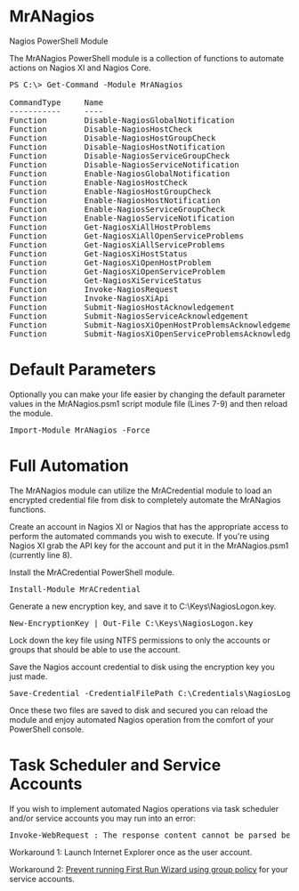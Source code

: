 # MrANagios
Nagios PowerShell Module

The MrANagios PowerShell module is a collection of functions to automate actions on Nagios XI and Nagios Core. 

<pre>
PS C:\> Get-Command -Module MrANagios

CommandType     Name                                               Version    Source
-----------     ----                                               -------    ------
Function        Disable-NagiosGlobalNotification                   1.3.3        MrANagios
Function        Disable-NagiosHostCheck                            1.3.3        MrANagios
Function        Disable-NagiosHostGroupCheck                       1.3.3        MrANagios
Function        Disable-NagiosHostNotification                     1.3.3        MrANagios
Function        Disable-NagiosServiceGroupCheck                    1.3.3        MrANagios
Function        Disable-NagiosServiceNotification                  1.3.3        MrANagios
Function        Enable-NagiosGlobalNotification                    1.3.3        MrANagios
Function        Enable-NagiosHostCheck                             1.3.3        MrANagios
Function        Enable-NagiosHostGroupCheck                        1.3.3        MrANagios
Function        Enable-NagiosHostNotification                      1.3.3        MrANagios
Function        Enable-NagiosServiceGroupCheck                     1.3.3        MrANagios
Function        Enable-NagiosServiceNotification                   1.3.3        MrANagios
Function        Get-NagiosXiAllHostProblems                        1.3.3        MrANagios
Function        Get-NagiosXiAllOpenServiceProblems                 1.3.3        MrANagios
Function        Get-NagiosXiAllServiceProblems                     1.3.3        MrANagios
Function        Get-NagiosXiHostStatus                             1.3.3        MrANagios
Function        Get-NagiosXiOpenHostProblem                        1.3.3        MrANagios
Function        Get-NagiosXiOpenServiceProblem                     1.3.3        MrANagios
Function        Get-NagiosXiServiceStatus                          1.3.3        MrANagios
Function        Invoke-NagiosRequest                               1.3.3        MrANagios
Function        Invoke-NagiosXiApi                                 1.3.3        MrANagios
Function        Submit-NagiosHostAcknowledgement                   1.3.3        MrANagios
Function        Submit-NagiosServiceAcknowledgement                1.3.3        MrANagios
Function        Submit-NagiosXiOpenHostProblemsAcknowledgement     1.3.3        MrANagios
Function        Submit-NagiosXiOpenServiceProblemsAcknowledgement  1.3.3        MrANagios
</pre>

# Default Parameters
Optionally you can make your life easier by changing the default parameter values in the MrANagios.psm1 script module file (Lines 7-9) and then reload the module.

<pre>Import-Module MrANagios -Force</pre>

# Full Automation
The MrANagios module can utilize the MrACredential module to load an encrypted credential file from disk to completely automate the MrANagios functions.

Create an account in Nagios XI or Nagios that has the appropriate access to perform the automated commands you wish to execute. If you're using Nagios XI grab the API key for the account and put it in the MrANagios.psm1 (currently line 8).

Install the MrACredential PowerShell module.

<pre>Install-Module MrACredential</pre>

Generate a new encryption key, and save it to C:\Keys\NagiosLogon.key.

<pre>
New-EncryptionKey | Out-File C:\Keys\NagiosLogon.key
</pre>

Lock down the key file using NTFS permissions to only the accounts or groups that should be able to use the account.

Save the Nagios account credential to disk using the encryption key you just made.

<pre>
Save-Credential -CredentialFilePath C:\Credentials\NagiosLogon.xml -EncryptionKeyPath C:\Keys\NagiosLogon.key
</pre>

Once these two files are saved to disk and secured you can reload the module and enjoy automated Nagios operation from the comfort of your PowerShell console.

# Task Scheduler and Service Accounts
If you wish to implement automated Nagios operations via task scheduler and/or service accounts you may run into an error:

<pre>
Invoke-WebRequest : The response content cannot be parsed because the Internet Explorer engine is not available, or Internet Explorer’s first-launch configuration is not complete. Specify the UseBasicParsing parameter and try again.
</pre>

Workaround 1: Launch Internet Explorer once as the user account.

Workaround 2: [Prevent running First Run Wizard using group policy](http://wahlnetwork.com/2015/11/17/solving-the-first-launch-configuration-error-with-powershells-invoke-webrequest-cmdlet/) for your service accounts. 